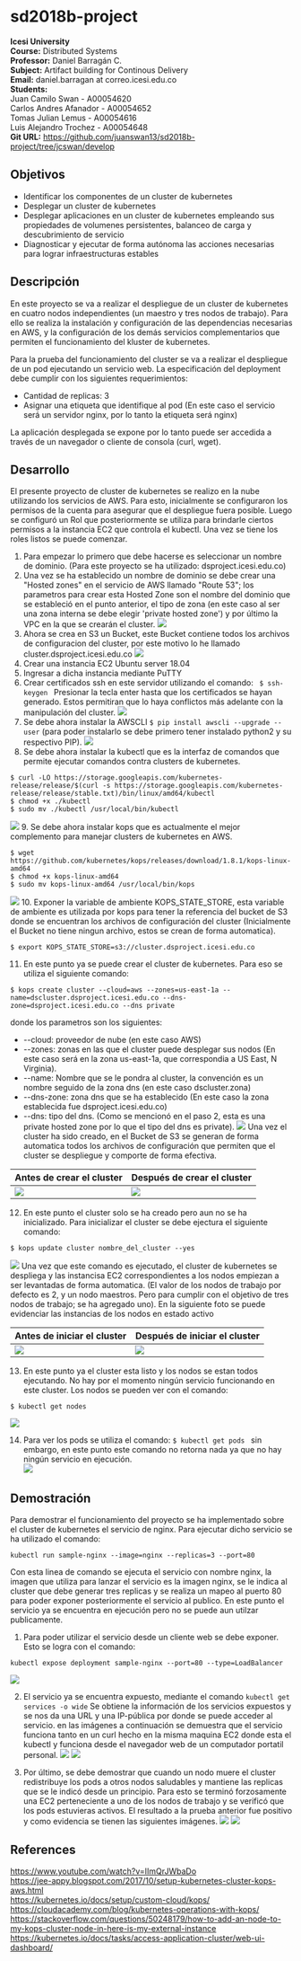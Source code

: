 # sd2018b-project
**Icesi University**  
**Course:** Distributed Systems   
**Professor:** Daniel Barragán C.  
**Subject:** Artifact building for Continous Delivery  
**Email:** daniel.barragan at correo.icesi.edu.co  
**Students:**  
Juan Camilo Swan - A00054620  
Carlos Andres Afanador - A00054652  
Tomas Julian Lemus - A00054616  
Luis Alejandro Trochez - A00054648  
**Git URL:** https://github.com/juanswan13/sd2018b-project/tree/jcswan/develop  

## Objetivos
* Identificar los componentes de un cluster de kubernetes
* Desplegar un cluster de kubernetes
* Desplegar aplicaciones en un cluster de kubernetes empleando sus propiedades
de volumenes persistentes, balanceo de carga y descubrimiento de servicio
* Diagnosticar y ejecutar de forma autónoma las acciones necesarias para lograr infraestructuras estables

## Descripción
En este proyecto se va a realizar el despliegue de un cluster de kubernetes en cuatro nodos independientes (un maestro y tres nodos de trabajo). Para ello se realiza la instalación y configuración de las dependencias necesarias en AWS, y la configuración de los demás servicios complementarios que permiten el funcionamiento del kluster de kubernetes.

Para la prueba del funcionamiento del cluster se va a realizar el despliegue de un pod ejecutando un servicio web. La especificación del deployment debe cumplir con los siguientes requerimientos:

* Cantidad de replicas: 3
* Asignar una etiqueta que identifique al pod (En este caso el servicio será un servidor nginx, por lo tanto la etiqueta será nginx)

La aplicación desplegada se expone por lo tanto puede ser accedida a través de un navegador o cliente de consola (curl, wget).

## Desarrollo
El presente proyecto de cluster de kubernetes se realizo en la nube utilizando los servicios de AWS. Para esto, inicialmente se configuraron los permisos de la cuenta para asegurar que el despliegue fuera posible. Luego se configuró un Rol que posteriormente se utiliza para brindarle ciertos permisos a la instancia EC2 que controla el kubectl. Una vez se tiene los roles listos se puede comenzar.
  
  
1. Para empezar lo primero que debe hacerse es seleccionar un nombre de dominio. (Para este proyecto se ha utilizado: dsproject.icesi.edu.co)
2. Una vez se ha establecido un nombre de dominio se debe crear una "Hosted zones" en el servicio de AWS llamado "Route 53"; los parametros para crear esta Hosted Zone son el nombre del dominio que se estableció en el punto anterior, el tipo de zona (en este caso al ser una zona interna se debe elegir 'private hosted zone') y por último la VPC en la que se crearán el cluster.
![][1]  
3. Ahora se crea en S3 un Bucket, este Bucket contiene todos los archivos de configuracion del cluster, por este motivo lo he llamado cluster.dsproject.icesi.edu.co
![][2]  
4. Crear una instancia EC2 Ubuntu server 18.04
5. Ingresar a dicha instancia mediante PuTTY
6. Crear certificados ssh en este servidor utilizando el comando: ```  $ ssh-keygen  ``` Presionar la tecla enter hasta que los certificados se hayan generado. Estos permitiran que lo haya conflictos más adelante con la manipulación del cluster.
![][3] 
7. Se debe ahora instalar la AWSCLI ``` $ pip install awscli --upgrade --user ``` (para poder instalarlo se debe primero tener instalado python2 y su respectivo PIP).
![][4] 
8. Se debe ahora instalar la kubectl que es la interfaz de comandos que permite ejecutar comandos contra clusters de kubernetes.  

```
$ curl -LO https://storage.googleapis.com/kubernetes-release/release/$(curl -s https://storage.googleapis.com/kubernetes-release/release/stable.txt)/bin/linux/amd64/kubectl
$ chmod +x ./kubectl
$ sudo mv ./kubectl /usr/local/bin/kubectl
``` 
![][5] 
9. Se debe ahora instalar kops que es actualmente el mejor complemento para manejar clusters de kubernetes en AWS.
```
$ wget https://github.com/kubernetes/kops/releases/download/1.8.1/kops-linux-amd64
$ chmod +x kops-linux-amd64
$ sudo mv kops-linux-amd64 /usr/local/bin/kops
```
![][6] 
10. Exponer la variable de ambiente KOPS_STATE_STORE, esta variable de ambiente es utilizada por kops para tener la referencia del bucket de S3 donde se encuentran los archivos de configuración del cluster (Inicialmente el Bucket no tiene ningun archivo, estos se crean de forma automatica).
```
$ export KOPS_STATE_STORE=s3://cluster.dsproject.icesi.edu.co
```
11. En este punto ya se puede crear el cluster de kubernetes. Para eso se utiliza el siguiente comando:
```
$ kops create cluster --cloud=aws --zones=us-east-1a --name=dscluster.dsproject.icesi.edu.co --dns-zone=dsproject.icesi.edu.co --dns private
```
donde los parametros son los siguientes: 
* --cloud: proveedor de nube (en este caso AWS)
* --zones: zonas en las que el cluster puede desplegar sus nodos (En este caso será en la zona us-east-1a, que correspondia a US East, N Virginia).
* --name: Nombre que se le pondra al cluster, la convención es un nombre seguido de la zona dns (en este caso dscluster.zona)
* --dns-zone: zona dns que se ha establecido (En este caso la zona establecida fue dsproject.icesi.edu.co)
* --dns: tipo del dns. (Como se mencionó en el paso 2, esta es una private hosted zone por lo que el tipo del dns es private).
![][7] 
Una vez el cluster ha sido creado, en el Bucket de S3 se generan de forma automatica todos los archivos de configuración que permiten que el cluster se despliegue y comporte de forma efectiva.

| Antes de crear el cluster  | Después de crear el cluster |
|------|------|
| ![][2] | ![][8] | 
12. En este punto el cluster solo se ha creado pero aun no se ha inicializado. Para inicializar el cluster se debe ejectura el siguiente comando:
```
$ kops update cluster nombre_del_cluster --yes
```
![][9]
Una vez que este comando es ejecutado, el cluster de kubernetes se despliega y las instancisa EC2 correspondientes a los nodos empiezan a ser levantadas de forma automatica. (El valor de los nodos de trabajo por defecto es 2, y un nodo maestros. Pero para cumplir con el objetivo de tres nodos de trabajo; se ha agregado uno). En la siguiente foto se puede evidenciar las instancias de los nodos en estado activo  
  
| Antes de iniciar el cluster  | Después de iniciar el cluster |
|------|------|
| ![][10] | ![][11] | 

13. En este punto ya el cluster esta listo y los nodos se estan todos ejecutando. No hay por el momento ningún servicio funcionando en este cluster. Los nodos se pueden ver con el comando:
```
$ kubectl get nodes
```
![][12]

14. Para ver los pods se utiliza el comando: ``` $ kubectl get pods  ``` sin embargo, en este punto este comando no retorna nada ya que no hay ningún servicio en ejecución.  
![][14]

## Demostración

Para demostrar el funcionamiento del proyecto se ha implementado sobre el cluster de kubernetes el servicio de nginx. 
Para ejecutar dicho servicio se ha utilizado el comando:
```
kubectl run sample-nginx --image=nginx --replicas=3 --port=80
```
Con esta linea de comando se ejecuta el servicio con nombre nginx, la imagen que utiliza para lanzar el servicio es la imagen nginx, se le indica al cluster que debe generar tres replicas y se realiza un mapeo al puerto 80 para poder exponer posteriormente el servicio al publico.
En este punto el servicio ya se encuentra en ejecución pero no se puede aun utilzar publicamente.

1. Para poder utilizar el servicio desde un cliente web se debe exponer. Esto se logra con el comando:
```
kubectl expose deployment sample-nginx --port=80 --type=LoadBalancer
```  
![][15]

2. El servicio ya se encuentra expuesto, mediante el comando ``` kubectl get services -o wide ``` Se obtiene la información de los servicios expuestos y se nos da una URL y una IP-pública por donde se puede acceder al servicio. en las imágenes a continuación se demuestra que el servicio funciona tanto en un curl hecho en la misma maquina EC2 donde esta el kubectl y funciona desde el navegador web de un computador portatil personal.
![][16]
![][17]

3. Por último, se debe demostrar que cuando un nodo muere el cluster redistribuye los pods a otros nodos saludables y mantiene las replicas que se le indicó desde un principio. Para esto se terminó forzosamente una EC2 perteneciente a uno de los nodos de trabajo y se verificó que los pods estuvieras activos. El resultado a la prueba anterior fue positivo y como evidencia se tienen las siguientes imágenes.
![][18]
![][19]

## References  
https://www.youtube.com/watch?v=IImQrJWbaDo  
https://jee-appy.blogspot.com/2017/10/setup-kubernetes-cluster-kops-aws.html  
https://kubernetes.io/docs/setup/custom-cloud/kops/
https://cloudacademy.com/blog/kubernetes-operations-with-kops/
https://stackoverflow.com/questions/50248179/how-to-add-an-node-to-my-kops-cluster-node-in-here-is-my-external-instance
https://kubernetes.io/docs/tasks/access-application-cluster/web-ui-dashboard/

[1]: images/Route53BeforeCluster.PNG
[2]: images/emptyS3BeforeCluster.PNG
[3]: images/1_CertificadosSSH-EC2_Instance.PNG
[4]: images/2_AWSCLI-Installed.PNG
[5]: images/3_kubectl-installed.PNG
[6]: images/4_kops-installed.PNG
[7]: images/6_ClusterCreationCommand.PNG
[8]: images/9_S3AfterClusterCreation.PNG
[9]: images/11_ClusterInit.PNG
[10]: images/10_EC2-InstancesBeforeClusterInit.PNG
[11]: images/13_EC2-InstacesAfterClusterInit.PNG
[12]: images/14_ClusterNodes.PNG
[13]: images/15_PodsBeforeAnyServiceRun.PNG
[14]: images/16_ServiceCreated_PodsRunning.PNG
[15]: images/17_ServiceExposed.PNG
[16]: images/18_CurltoService.PNG
[17]: images/19_AlsoWorksInWebBrowser.PNG
[18]: images/20_NodoTerminado.PNG
[19]: images/21_PodsFuncionandoNormal.PNG
